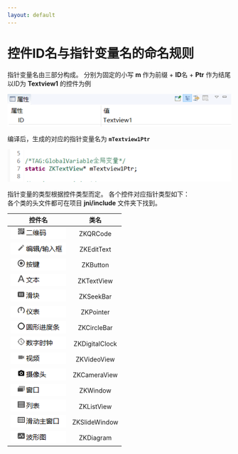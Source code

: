 ```yaml
---
layout: default
---
```

# 控件ID名与指针变量名的命名规则

指针变量名由三部分构成。
分别为固定的小写 **m** 作为前缀 + **ID**名 + **Ptr** 作为结尾  
以ID为 **Textview1** 的控件为例  

![Textview1](assets/textview/Textview1.png) 
 
编译后，生成的对应的指针变量名为  **`mTextview1Ptr`**  

![mTextview1Ptr](assets/textview/mTextview1Ptr.png)  

指针变量的类型根据控件类型而定。 各个控件对应指针类型如下：   
各个类的头文件都可在项目 **jni/include** 文件夹下找到。

| 控件名 | 类名 
|:--------:|:-------:
| ![](assets/qrcode/icon.png)   | ZKQRCode  | 
| ![](assets/edittext/icon.png)   | ZKEditText   |
| ![](assets/button/icon.png)   | ZKButton    |
| ![](assets/textview/icon.png)    | ZKTextView   |
| ![](assets/seekbar/icon.png)   | ZKSeekBar   | 
| ![](assets/pointer/icon.png)   | ZKPointer   | 
| ![](assets/circlebar/icon.png)   | ZKCircleBar   | 
| ![](assets/clock/icon.png)   | ZKDigitalClock   | 
| ![](assets/video/icon.png)   | ZKVideoView   | 
| ![](assets/camera/icon.png)   | ZKCameraView   | 
| ![](assets/window/icon.png) | ZKWindow |
|  ![](assets/list/icon.png)| ZKListView |
|  ![](assets/slidewindow/icon.png) | ZKSlideWindow |
|  ![](assets/diagram/icon.png) | ZKDiagram |

